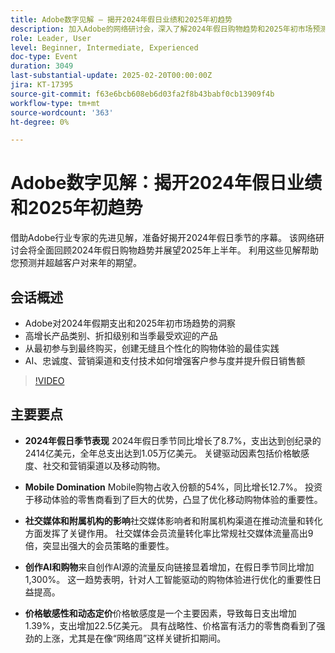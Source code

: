 ```yaml
---
title: Adobe数字见解 — 揭开2024年假日业绩和2025年初趋势
description: 加入Adobe的网络研讨会，深入了解2024年假日购物趋势和2025年初市场预测，探索高增长产品类别，并学习使用AI和高级技术打造个性化购物体验的最佳实践。
role: Leader, User
level: Beginner, Intermediate, Experienced
doc-type: Event
duration: 3049
last-substantial-update: 2025-02-20T00:00:00Z
jira: KT-17395
source-git-commit: f63e6bcb608eb6d03fa2f8b43babf0cb13909f4b
workflow-type: tm+mt
source-wordcount: '363'
ht-degree: 0%

---
```



# Adobe数字见解：揭开2024年假日业绩和2025年初趋势

借助Adobe行业专家的先进见解，准备好揭开2024年假日季节的序幕。 该网络研讨会将全面回顾2024年假日购物趋势并展望2025年上半年。  利用这些见解帮助您预测并超越客户对来年的期望。

## 会话概述

* Adobe对2024年假期支出和2025年初市场趋势的洞察
* 高增长产品类别、折扣级别和当季最受欢迎的产品
* 从最初参与到最终购买，创建无缝且个性化的购物体验的最佳实践
* AI、忠诚度、营销渠道和支付技术如何增强客户参与度并提升假日销售额

>[!VIDEO](https://video.tv.adobe.com/v/3446271/?learn=on&enablevpops)

## 主要要点

* **2024年假日季节表现** 2024年假日季节同比增长了8.7%，支出达到创纪录的2414亿美元，全年总支出达到1.05万亿美元。 关键驱动因素包括价格敏感度、社交和营销渠道以及移动购物。

* **Mobile Domination** Mobile购物占收入份额的54%，同比增长12.7%。 投资于移动体验的零售商看到了巨大的优势，凸显了优化移动购物体验的重要性。

* **社交媒体和附属机构的影响**&#x200B;社交媒体影响者和附属机构渠道在推动流量和转化方面发挥了关键作用。 社交媒体会员流量转化率比常规社交媒体流量高出9倍，突显出强大的会员策略的重要性。

* **创作AI和购物**&#x200B;来自创作AI源的流量反向链接显着增加，在假日季节同比增加1,300%。 这一趋势表明，针对人工智能驱动的购物体验进行优化的重要性日益提高。

* **价格敏感性和动态定价**&#x200B;价格敏感度是一个主要因素，导致每日支出增加1.39%，支出增加22.5亿美元。 具有战略性、价格富有活力的零售商看到了强劲的上涨，尤其是在像“网络周”这样关键折扣期间。